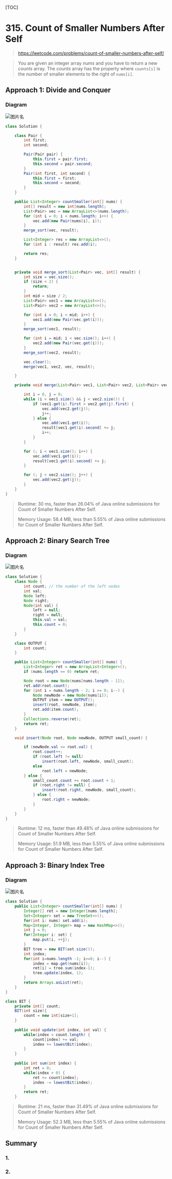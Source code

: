 [TOC]

# 315. Count of Smaller Numbers After Self

> https://leetcode.com/problems/count-of-smaller-numbers-after-self/

> You are given an integer array *nums* and you have to return a new *counts* array. The *counts* array has the property where `counts[i]` is the number of smaller elements to the right of `nums[i]`.



## Approach 1:  Divide and Conquer

### Diagram

![图片名](images/315.1.png)

```java
class Solution {

    class Pair {
        int first;
        int second;

        Pair(Pair pair) {
            this.first = pair.first;
            this.second = pair.second;
        }
        Pair(int first, int second) {
            this.first = first;
            this.second = second;
        }
    }

    public List<Integer> countSmaller(int[] nums) {
        int[] result = new int[nums.length];
        List<Pair> vec = new ArrayList<>(nums.length);
        for (int i = 0; i < nums.length; i++) {
            vec.add(new Pair(nums[i], i));
        }
        merge_sort(vec, result);

        List<Integer> res = new ArrayList<>();
        for (int i : result) res.add(i);

        return res;
    }


    private void merge_sort(List<Pair> vec, int[] result) {
        int size = vec.size();
        if (size < 2) {
            return;
        }
        int mid = size / 2;
        List<Pair> vec1 = new ArrayList<>();
        List<Pair> vec2 = new ArrayList<>();

        for (int i = 0; i < mid; i++) {
            vec1.add(new Pair(vec.get(i)));
        }
        merge_sort(vec1, result);

        for (int i = mid; i < vec.size(); i++) {
            vec2.add(new Pair(vec.get(i)));
        }
        merge_sort(vec2, result);

        vec.clear();
        merge(vec1, vec2, vec, result);

    }

    private void merge(List<Pair> vec1, List<Pair> vec2, List<Pair> vec, int[] result) {

        int i = 0, j = 0;
        while (i < vec1.size() && j < vec2.size()) {
            if (vec1.get(i).first > vec2.get(j).first) {
                vec.add(vec2.get(j));
                j++;
            } else {
                vec.add(vec1.get(i));
                result[vec1.get(i).second] += j;
                i++;
            }
        }

        for (; i < vec1.size(); i++) {
            vec.add(vec1.get(i));
            result[vec1.get(i).second] += j;
        }

        for (; j < vec2.size(); j++) {
            vec.add(vec2.get(j));
        }
    }
}

```

>Runtime: 30 ms, faster than 26.04% of Java online submissions for Count of Smaller Numbers After Self.
>
>Memory Usage: 58.4 MB, less than 5.55% of Java online submissions for Count of Smaller Numbers After Self.



## Approach 2:  Binary Search Tree

### Diagram

![图片名](images/315.2.png)



```java
class Solution {
    class Node {
        int count; // the number of the left nodes
        int val;
        Node left;
        Node right;
        Node(int val) {
            left = null;
            right = null;
            this.val = val;
            this.count = 0;
        }
    }

    class OUTPUT {
        int count;
    }

    public List<Integer> countSmaller(int[] nums) {
        List<Integer> ret = new ArrayList<Integer>();
        if (nums.length == 0) return ret;

        Node root = new Node(nums[nums.length - 1]);
        ret.add(root.count);
        for (int i = nums.length - 2; i >= 0; i--) {
            Node newNode = new Node(nums[i]);
            OUTPUT item = new OUTPUT();
            insert(root, newNode, item);
            ret.add(item.count);
        }
        Collections.reverse(ret);
        return ret;
    }

    void insert(Node root, Node newNode, OUTPUT small_count) {

        if (newNode.val <= root.val) {
            root.count++;
            if (root.left != null)
                insert(root.left, newNode, small_count);
            else
                root.left = newNode;
        } else {
            small_count.count += root.count + 1;
            if (root.right != null) {
                insert(root.right, newNode, small_count);
            } else {
                root.right = newNode;
            }
        }
    }
}
```

> Runtime: 12 ms, faster than 49.48% of Java online submissions for Count of Smaller Numbers After Self.
>
> Memory Usage: 51.9 MB, less than 5.55% of Java online submissions for Count of Smaller Numbers After Self.



## Approach 3:  Binary Index Tree

### Diagram

![图片名](images/315.3.png)

```java
class Solution {
    public List<Integer> countSmaller(int[] nums) {
        Integer[] ret = new Integer[nums.length];
        Set<Integer> set = new TreeSet<>();
        for(int i: nums) set.add(i);
        Map<Integer, Integer> map = new HashMap<>();
        int j = 0;
        for(Integer i: set) {
            map.put(i, ++j);
        }        
        BIT tree = new BIT(set.size());
        int index;
        for(int i=nums.length -1; i>=0; i--) {
            index = map.get(nums[i]);
            ret[i] = tree.sum(index-1);
            tree.update(index, 1);
        } 
        return Arrays.asList(ret);
    }
}

class BIT {
    private int[] count;
    BIT(int size){
        count = new int[size+1];
    }
    
    public void update(int index, int val) {        
        while(index < count.length) {
            count[index] += val;
            index += lowestBit(index);
        }
    }
    
    public int sum(int index) {
        int ret = 0;
        while(index > 0) {
            ret += count[index];
            index -= lowestBit(index);
        }
        return ret;
    }
```

>Runtime: 21 ms, faster than 31.49% of Java online submissions for Count of Smaller Numbers After Self.
>
>Memory Usage: 52.3 MB, less than 5.55% of Java online submissions for Count of Smaller Numbers After Self.



## Summary

### 1. 

### 2.





